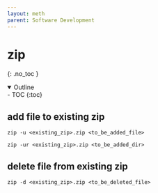 ```yaml
---
layout: meth
parent: Software Development
---
```


# zip
{: .no_toc }

<details open markdown="block">
  <summary>
    Outline
  </summary>
- TOC
{:toc}
</details>

## add file to existing zip

```
zip -u <existing_zip>.zip <to_be_added_file>
```

```
zip -ur <existing_zip>.zip <to_be_added_dir>
```

## delete file from existing zip

```
zip -d <existing_zip>.zip <to_be_deleted_file>
```